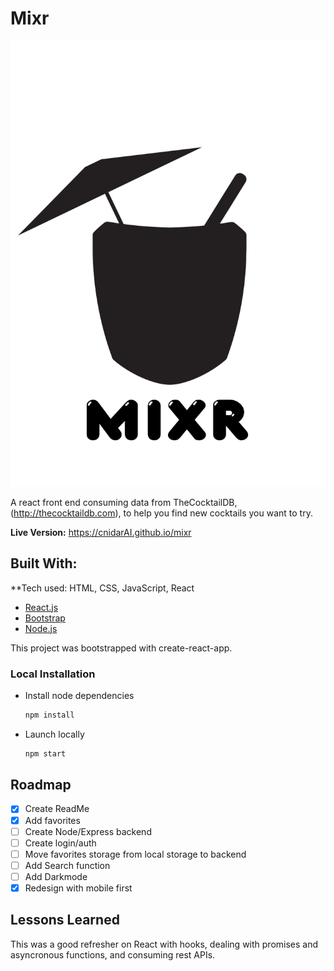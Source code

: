 # Mixr

![Mixr logo](https://github.com/cnidarAI/mixr/blob/290996f7831516dbf60baba4e1eb8a5eb5e710e2/public/mixr_logo.png)


A react front end consuming data from TheCocktailDB, (http://thecocktaildb.com), to help you find new cocktails you want to try.

**Live Version:** https://cnidarAI.github.io/mixr

## Built With:
**Tech used: HTML, CSS, JavaScript, React

* [React.js](https://reactjs.org)
* [Bootstrap](https://getbootstrap.com)
* [Node.js](https://nodejs.org)

This project was bootstrapped with create-react-app.

### Local Installation

* Install node dependencies
    ```sh
    npm install
    ```
* Launch locally
    ```sh
    npm start
    ```

## Roadmap

- [x] Create ReadMe
- [x] Add favorites
- [ ] Create Node/Express backend
- [ ] Create login/auth
- [ ] Move favorites storage from local storage to backend
- [ ] Add Search function
- [ ] Add Darkmode
- [x] Redesign with mobile first

## Lessons Learned

This was a good refresher on React with hooks, dealing with promises and asyncronous functions, and consuming rest APIs.

